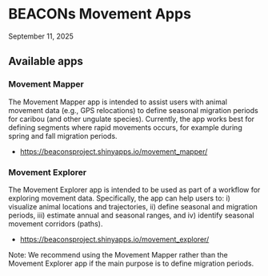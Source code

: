 # BEACONs Movement Apps

September 11, 2025

## Available apps

### Movement Mapper

The Movement Mapper app is intended to assist users with animal movement data (e.g., GPS relocations) to define seasonal migration periods for caribou (and other ungulate species). Currently, the app works best for defining segments where rapid movements occurs, for example during spring and fall migration periods.

- https://beaconsproject.shinyapps.io/movement_mapper/

### Movement Explorer

The Movement Explorer app is intended to be used as part of a workflow for exploring movement data. Specifically, the app can help users to: i) visualize animal locations and trajectories, ii) define seasonal and migration periods, iii) estimate annual and seasonal ranges, and iv) identify seasonal movement corridors (paths).
  
- https://beaconsproject.shinyapps.io/movement_explorer/

Note: We recommend using the Movement Mapper rather than the Movement Explorer app if the main purpose is to define migration periods.

